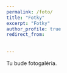 ```yaml
---
permalink: /foto/
title: "Fotky"
excerpt: "Fotky"
author_profile: true
redirect_from: 
 
  
---  
```



Tu bude fotogaléria.